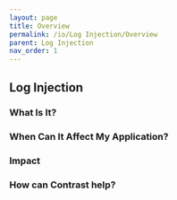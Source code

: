 ```yaml
---
layout: page
title: Overview
permalink: /io/Log Injection/Overview
parent: Log Injection
nav_order: 1
---
```



## Log Injection

### What Is It?





### When Can It Affect My Application?





### Impact



### How can Contrast help?
